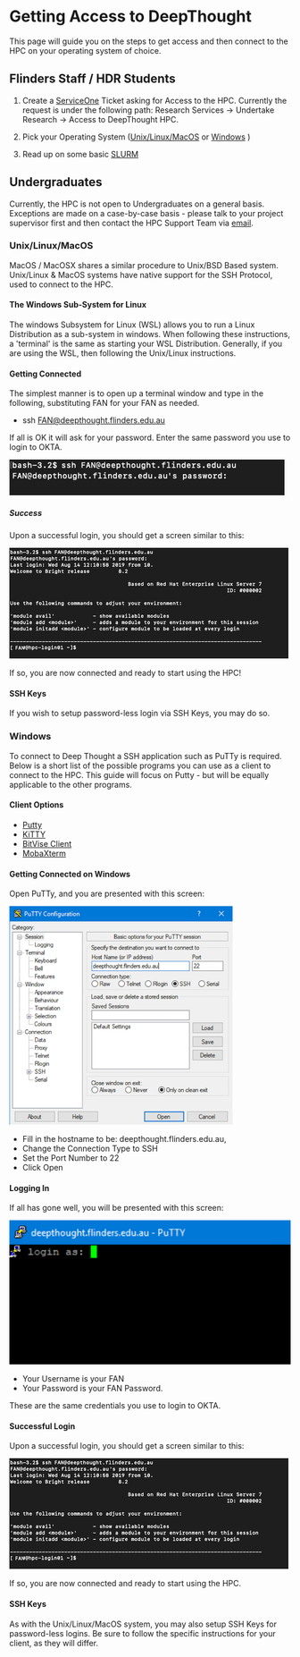 # Getting Access to DeepThought

This page will guide you on the steps to get access and then connect to the HPC on your operating system of choice.

## Flinders Staff / HDR Students

1. Create a [ServiceOne](https://flindersuni.service-now.com/csp?id=sc_cat_item&sys_id=d95a633cdbf87810062472f5f39619f5) Ticket asking for Access to the HPC. Currently the request is under the following path: Research Services -> Undertake Research -> Access to DeepThought HPC.

2. Pick your Operating System ([Unix/Linux/MacOS](#unix-linux-macos) or [Windows](#windows) )

3. Read up on some basic [SLURM](../SLURM/SLURMIntro.md)

## Undergraduates

Currently, the HPC is not open to Undergraduates on a general basis. Exceptions are made on a case-by-case basis - please talk to your project supervisor first and then contact the HPC Support Team via [email](mailto:deepthought@flinders.edu.au).

### Unix/Linux/MacOS

MacOS / MacOSX shares a similar procedure to Unix/BSD Based system. Unix/Linux & MacOS systems have native support for the SSH Protocol, used to connect to the HPC.

#### The Windows Sub-System for Linux

The windows Subsystem for Linux (WSL) allows you to run a Linux Distribution as a sub-system in windows. When following these instructions, a 'terminal' is the same as starting your WSL Distribution. Generally, if you are using the WSL, then following the Unix/Linux instructions.

#### Getting Connected

The simplest manner is to open up a terminal window and type in the following, substituting FAN for your FAN as needed.

- ssh FAN@deepthought.flinders.edu.au

If all is OK it will ask for your password. Enter the same password you use to login to OKTA.

![](../_static/shellPasswordPromtImage.png)

##### Success

Upon a successful login, you should get a screen similar to this:

![](../_static/loginOKImage.png)

If so, you are now connected and ready to start using the HPC!

#### SSH Keys

If you wish to setup password-less login via SSH Keys, you may do so.

### Windows

To connect to Deep Thought a SSH application such as PuTTy is required. Below is a short list of the possible programs you can use as a client to connect to the HPC. This guide will focus on Putty - but will be equally applicable to the other programs.

#### Client Options

- [Putty](https://www.chiark.greenend.org.uk/~sgtatham/putty/latest.html)
- [KiTTY](http://www.9bis.net/kitty/#!pages/download.md)
- [BitVise Client](https://www.bitvise.com/download-area)
- [MobaXterm](https://mobaxterm.mobatek.net/)

#### Getting Connected on Windows

Open PuTTy, and you are presented with this screen:

![](../_static/puttyAccessImage.png)

- Fill in the hostname to be: deepthought.flinders.edu.au,
- Change the Connection Type to SSH
- Set the Port Number to 22
- Click Open

#### Logging In

If all has gone well, you will be presented with this screen:

![](../_static/puttyLoginImage.png)

- Your Username is your FAN
- Your Password is your FAN Password.

These are the same credentials you use to login to OKTA.

#### Successful Login

Upon a successful login, you should get a screen similar to this:

![](../_static/loginOKImage.png)

If so, you are now connected and ready to start using the HPC.

#### SSH Keys

As with the Unix/Linux/MacOS system, you may also setup SSH Keys for password-less logins. Be sure to follow the specific instructions for your client, as they will differ.
